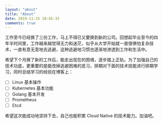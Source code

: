 ```yaml
---
layout: "about"
title: "About"
date: 2019-11-25 18:45:33
comments: true
---
```


工作至今已经换了三份工作，马上不得已又要换到新的公司。回想起毕业至今的四年半时间里，工作越来越觉得无力和迷茫，似乎从大学开始就一直很惧怕复杂技术，一直有意无意地去逃避，这种逃避地习惯也逐渐地渗透到工作和生活中。

希望下个月换了新的工作后，能走出现在的困境，逐步踏上正轨。为了加强自己的技术功底，更重要的是能改掉逃避困难的恶习，排期对下面的技术技能进行排期学习，同时总结学习的经验在博客上：

- [ ] Linux 基本操作
- [ ] Kubernetes 基本功能
- [ ] Golang 基本开发
- [ ] Prometheus 
- [ ] Etcd

希望这次能成功地坚持下去，自己也能积累 Cloud Native 的技术能力。加油吧。